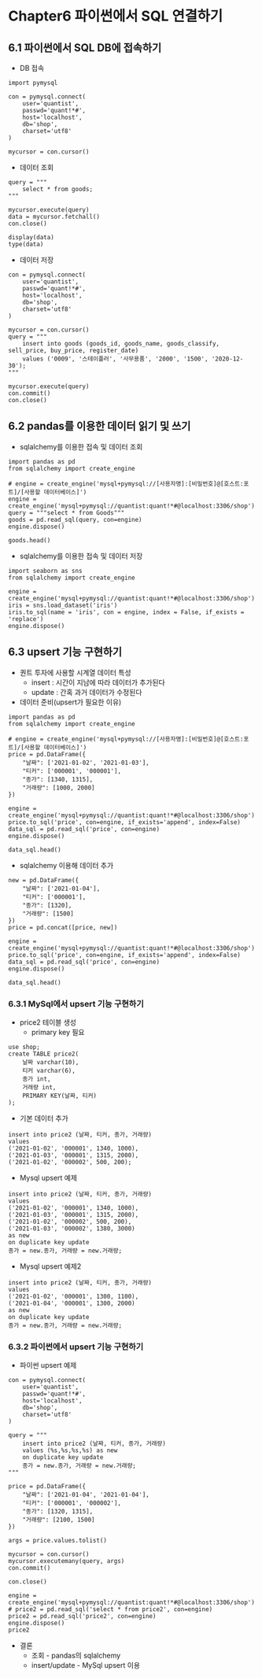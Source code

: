 # Chapter6 파이썬에서 SQL 연결하기
## 6.1 파이썬에서 SQL DB에 접속하기
* DB 접속
``` 
import pymysql

con = pymysql.connect(
    user='quantist',
    passwd='quant!*#',
    host='localhost',
    db='shop',
    charset='utf8'
)

mycursor = con.cursor()
```
* 데이터 조회
``` 
query = """
    select * from goods;
"""

mycursor.execute(query)
data = mycursor.fetchall()
con.close()

display(data)
type(data)
```
* 데이터 저장
``` 
con = pymysql.connect(
    user='quantist',
    passwd='quant!*#',
    host='localhost',
    db='shop',
    charset='utf8'
)

mycursor = con.cursor()
query = """
    insert into goods (goods_id, goods_name, goods_classify, sell_price, buy_price, register_date)
    values ('0009', '스테이플러', '사무용품', '2000', '1500', '2020-12-30');
"""

mycursor.execute(query)
con.commit()
con.close()
```
## 6.2 pandas를 이용한 데이터 읽기 및 쓰기
* sqlalchemy를 이용한 접속 및 데이터 조회
``` 
import pandas as pd
from sqlalchemy import create_engine

# engine = create_engine('mysql+pymysql://[사용자명]:[비밀번호]@[호스트:포트]/[사용할 데이터베이스]')
engine = create_engine('mysql+pymysql://quantist:quant!*#@localhost:3306/shop')
query = """select * from Goods"""
goods = pd.read_sql(query, con=engine)
engine.dispose()

goods.head()
```
* sqlalchemy를 이용한 접속 및 데이터 저장
``` 
import seaborn as sns
from sqlalchemy import create_engine 

engine = create_engine('mysql+pymysql://quantist:quant!*#@localhost:3306/shop')
iris = sns.load_dataset('iris')
iris.to_sql(name = 'iris', con = engine, index = False, if_exists = 'replace')
engine.dispose()
```
## 6.3 upsert 기능 구현하기
* 퀀트 투자에 사용할 시계열 데이터 특성
  * insert : 시간이 지남에 따라 데이터가 추가된다
  * update : 간혹 과거 데이터가 수정된다
* 데이터 준비(upsert가 필요한 이유)
``` 
import pandas as pd
from sqlalchemy import create_engine

# engine = create_engine('mysql+pymysql://[사용자명]:[비밀번호]@[호스트:포트]/[사용할 데이터베이스]')
price = pd.DataFrame({
    "날짜": ['2021-01-02', '2021-01-03'],
    "티커": ['000001', '000001'],
    "종가": [1340, 1315],
    "거래량": [1000, 2000]
})

engine = create_engine('mysql+pymysql://quantist:quant!*#@localhost:3306/shop')
price.to_sql('price', con=engine, if_exists='append', index=False)
data_sql = pd.read_sql('price', con=engine)
engine.dispose()

data_sql.head()
```
* sqlalchemy 이용해 데이터 추가
``` 
new = pd.DataFrame({
    "날짜": ['2021-01-04'],
    "티커": ['000001'],
    "종가": [1320],
    "거래량": [1500]
})
price = pd.concat([price, new])

engine = create_engine('mysql+pymysql://quantist:quant!*#@localhost:3306/shop')
price.to_sql('price', con=engine, if_exists='append', index=False)
data_sql = pd.read_sql('price', con=engine)
engine.dispose()

data_sql.head()
```
### 6.3.1 MySql에서 upsert 기능 구현하기
* price2 테이블 생성
  * primary key 필요
``` 
use shop;
create TABLE price2(
	날짜 varchar(10),
    티커 varchar(6),
    종가 int,
    거래량 int,
    PRIMARY KEY(날짜, 티커)
);
```
* 기본 데이터 추가
``` 
insert into price2 (날짜, 티커, 종가, 거래량)
values
('2021-01-02', '000001', 1340, 1000),
('2021-01-03', '000001', 1315, 2000),
('2021-01-02', '000002', 500, 200);
```
* Mysql upsert 예제
``` 
insert into price2 (날짜, 티커, 종가, 거래량)
values
('2021-01-02', '000001', 1340, 1000),
('2021-01-03', '000001', 1315, 2000),
('2021-01-02', '000002', 500, 200),
('2021-01-03', '000002', 1380, 3000)
as new
on duplicate key update
종가 = new.종가, 거래량 = new.거래량;
```
* Mysql upsert 예제2
``` 
insert into price2 (날짜, 티커, 종가, 거래량)
values
('2021-01-02', '000001', 1300, 1100),
('2021-01-04', '000001', 1300, 2000)
as new
on duplicate key update
종가 = new.종가, 거래량 = new.거래량;
```
### 6.3.2 파이썬에서 upsert 기능 구현하기
* 파이썬 upsert 예제
``` 
con = pymysql.connect(
    user='quantist',
    passwd='quant!*#',
    host='localhost',
    db='shop',
    charset='utf8'
)

query = """
    insert into price2 (날짜, 티커, 종가, 거래량)
    values (%s,%s,%s,%s) as new
    on duplicate key update
    종가 = new.종가, 거래량 = new.거래량;
"""

price = pd.DataFrame({
    "날짜": ['2021-01-04', '2021-01-04'],
    "티커": ['000001', '000002'],
    "종가": [1320, 1315],
    "거래량": [2100, 1500]
})

args = price.values.tolist()

mycursor = con.cursor()
mycursor.executemany(query, args)
con.commit()

con.close()

engine = create_engine('mysql+pymysql://quantist:quant!*#@localhost:3306/shop')
# price2 = pd.read_sql('select * from price2', con=engine)
price2 = pd.read_sql('price2', con=engine)
engine.dispose()
price2
```

* 결론
  * 조회 - pandas의 sqlalchemy
  * insert/update - MySql upsert 이용